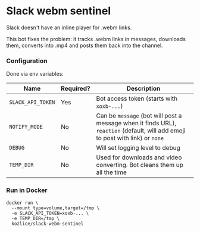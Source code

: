 # Slack webm sentinel

Slack doesn't have an inline player for .webm links.

This bot fixes the problem: it tracks .webm links in messages, downloads them, converts into .mp4 and posts them back
into the channel.

### Configuration

Done via env variables:

|Name|Required?|Description|
|---|---|---|
|`SLACK_API_TOKEN`|Yes|Bot access token (starts with `xoxb-...`)|
|`NOTIFY_MODE`    |No |Can be `message` (bot will post a message when it finds URL), `reaction` (default, will add emoji to post with link) or `none`|
|`DEBUG`          |No |Will set logging level to debug|
|`TEMP_DIR`       |No |Used for downloads and video converting. Bot cleans them up all the time|

### Run in Docker

```shell script
docker run \
  --mount type=volume,target=/tmp \
  -e SLACK_API_TOKEN=xoxb-... \ 
  -e TEMP_DIR=/tmp \
  kozlice/slack-webm-sentinel
```
